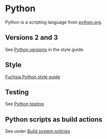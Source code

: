 # Python

Python is a scripting language from [python.org](https://python.org/).

## Versions 2 and 3

See [Python versions](python_style.md#python-versions) in the style guide.

## Style

[Fuchsia Python style guide](python_style.md)

## Testing

See [Python testing](testing.md).

## Python scripts as build actions

See under [Build system policies][python-build-action]

[python-build-action]: /development/build/build_system/policies.md#python_scripts_as_build_actions
